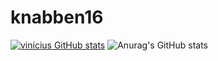 # knabben16
[![vinícius GitHub stats](https://github-readme-stats.vercel.app/api?username=knabben16)](https://github.com/anuraghazra/github-readme-stats)
![Anurag's GitHub stats](https://github-readme-stats.vercel.app/api?username=anuraghazra&hide=contribs,prs)
